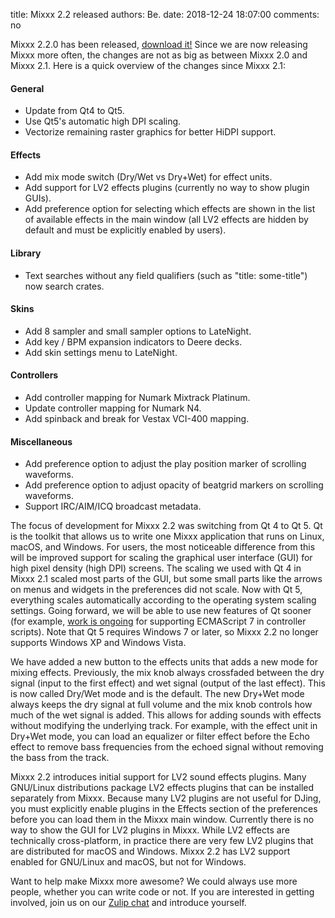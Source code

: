 title: Mixxx 2.2 released
authors: Be.
date: 2018-12-24 18:07:00
comments: no

Mixxx 2.2.0 has been released, [download it!](https://mixxx.org/download/) Since we are now releasing Mixxx more often, the changes are not as big as between Mixxx 2.0 and Mixxx 2.1. Here is a quick overview of the changes since Mixxx 2.1:

#### General

- Update from Qt4 to Qt5.
- Use Qt5's automatic high DPI scaling.
- Vectorize remaining raster graphics for better HiDPI support.

#### Effects

- Add mix mode switch (Dry/Wet vs Dry+Wet) for effect units.
- Add support for LV2 effects plugins (currently no way to show plugin GUIs).
- Add preference option for selecting which effects are shown in the list of available effects in the main window (all LV2 effects are hidden by default and must be explicitly enabled by users).

#### Library

- Text searches without any field qualifiers (such as "title: some-title") now search crates.

#### Skins

- Add 8 sampler and small sampler options to LateNight.
- Add key / BPM expansion indicators to Deere decks.
- Add skin settings menu to LateNight.

#### Controllers

- Add controller mapping for Numark Mixtrack Platinum.
- Update controller mapping for Numark N4.
- Add spinback and break for Vestax VCI-400 mapping.

#### Miscellaneous

- Add preference option to adjust the play position marker of scrolling waveforms.
- Add preference option to adjust opacity of beatgrid markers on scrolling waveforms.
- Support IRC/AIM/ICQ broadcast metadata.

The focus of development for Mixxx 2.2 was switching from Qt 4 to Qt 5. Qt is the toolkit that allows us to write one Mixxx application that runs on Linux, macOS, and Windows. For users, the most noticeable difference from this will be improved support for scaling the graphical user interface (GUI) for high pixel density (high DPI) screens. The scaling we used with Qt 4 in Mixxx 2.1 scaled most parts of the GUI, but some small parts like the arrows on menus and widgets in the preferences did not scale. Now with Qt 5, everything scales automatically according to the operating system scaling settings. Going forward, we will be able to use new features of Qt sooner (for example, [work is ongoing](https://github.com/mixxxdj/mixxx/pull/1795) for supporting ECMAScript 7 in controller scripts). Note that Qt 5 requires Windows 7 or later, so Mixxx 2.2 no longer supports Windows XP and Windows Vista.

We have added a new button to the effects units that adds a new mode for mixing effects. Previously, the mix knob always crossfaded between the dry signal (input to the first effect) and wet signal (output of the last effect). This is now called Dry/Wet mode and is the default. The new Dry+Wet mode always keeps the dry signal at full volume and the mix knob controls how much of the wet signal is added. This allows for adding sounds with effects without modifying the underlying track. For example, with the effect unit in Dry+Wet mode, you can load an equalizer or filter effect before the Echo effect to remove bass frequencies from the echoed signal without removing the bass from the track.

Mixxx 2.2 introduces initial support for LV2 sound effects plugins. Many GNU/Linux distributions package LV2 effects plugins that can be installed separately from Mixxx. Because many LV2 plugins are not useful for DJing, you must explicitly enable plugins in the Effects section of the preferences before you can load them in the Mixxx main window. Currently there is no way to show the GUI for LV2 plugins in Mixxx. While LV2 effects are technically cross-platform, in practice there are very few LV2 plugins that are distributed for macOS and Windows. Mixxx 2.2 has LV2 support enabled for GNU/Linux and macOS, but not for Windows.

Want to help make Mixxx more awesome? We could always use more people, whether you can write code or not. If you are interested in getting involved, join us on our [Zulip chat](https://mixxx.zulipchat.com/) and introduce yourself.
